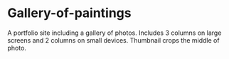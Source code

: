 # Gallery-of-paintings
A portfolio site including a gallery of photos.
Includes 3 columns on large screens and 2 columns on small devices.
Thumbnail crops the middle of photo.

